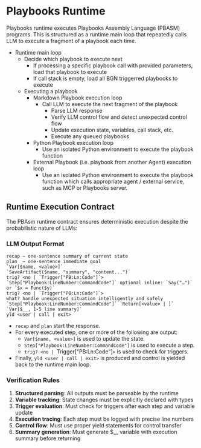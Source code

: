 # Playbooks Runtime
Playbooks runtime executes Playbooks Assembly Language (PBASM) programs. This is structured as a runtime main loop that repeatedly calls LLM to execute a fragment of a playbook each time. 

- Runtime main loop
  - Decide which playbook to execute next
    - If processing a specific playbook call with provided parameters, load that playbook to execute
    - If call stack is empty, load all BGN triggerred playbooks to execute
  - Executing a playbook
    - Markdown Playbook execution loop
      - Call LLM to execute the next fragment of the playbook
        - Parse LLM response
        - Verify LLM control flow and detect unexpected control flow
        - Update execution state, variables, call stack, etc.
        - Execute any queued playbooks
    - Python Playbook execution loop
      - Use an isolated Python environment to execute the playbook function
    - External Playbook (i.e. playbook from another Agent) execution loop
      - Use an isolated Python environment to execute the playbook function which calls appropriate agent / external service, such as MCP or Playbooks server.


## Runtime Execution Contract

The PBAsm runtime contract ensures deterministic execution despite the probabilistic nature of LLMs:

### LLM Output Format
```
recap – one-sentence summary of current state
plan  – one-sentence immediate goal
`Var[$name, <value>]`
`SaveArtifact($name, "summary", "content...")`
trig? <no | `Trigger["PB:Ln:Code"]`>
`Step["Playbook:LineNumber:CommandCode"]` optional inline: `Say("…")` or `$x = Func($y)`
trig? <no | `Trigger["PB:Ln:Code"]`>
what? handle unexpected situation intelligently and safely
`Step["Playbook:LineNumber:CommandCode"]` `Return[<value> | ]` `Var[$__, 1-5 line summary]`
yld <user | call | exit>
```

- `recap` and `plan` start the response.
- For every executed step, one or more of the following are output:
  - `Var[$name, <value>]` is used to update the state.
  - `Step["Playbook:LineNumber:CommandCode"]` is used to execute a step.
  - `trig? <no | `Trigger["PB:Ln:Code"]`>` is used to check for triggers.
- Finally, `yld <user | call | exit>` is produced and control is yielded back to the runtime main loop.

### Verification Rules
1. **Structured parsing**: All outputs must be parseable by the runtime
2. **Variable tracking**: State changes must be explicitly declared with types
3. **Trigger evaluation**: Must check for triggers after each step and variable update
4. **Execution tracing**: Each step must be logged with precise line numbers
5. **Control flow**: Must use proper yield statements for control transfer
6. **Summary generation**: Must generate $__ variable with execution summary before returning


